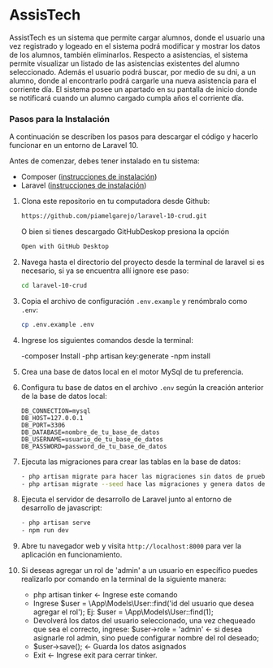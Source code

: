 # AssisTech
AssistTech es un sistema que permite cargar alumnos, donde el usuario una vez registrado y logeado en el sistema podrá modificar y mostrar los datos de los alumnos, también eliminarlos. 
Respecto a asistencias, el sistema permite visualizar un listado de las asistencias existentes del alumno seleccionado. Además el usuario podrá buscar, por medio de su dni, a un alumno, donde al encontrarlo podrá cargarle una nueva asistencia para el corriente día.
El sistema posee un apartado en su pantalla de inicio donde se notificará cuando un alumno cargado cumpla años el corriente día.

### Pasos para la Instalación
A continuación se describen los pasos para descargar el código y hacerlo funcionar en un entorno de Laravel 10.

Antes de comenzar, debes tener instalado en tu sistema:

- Composer ([instrucciones de instalación](https://getcomposer.org/doc/00-intro.md#installation-linux-unix-macos))
- Laravel ([instrucciones de instalación](https://laravel.com/docs/8.x/installation))

1. Clona este repositorio en tu computadora desde Github:

    ```bash
    https://github.com/piamelgarejo/laravel-10-crud.git
    ```
    O bien si tienes descargado GitHubDeskop presiona la opción 
    ```bash
    Open with GitHub Desktop
    ```

2. Navega hasta el directorio del proyecto desde la terminal de laravel si es necesario, si ya se encuentra allí ignore ese paso:

    ```bash
    cd laravel-10-crud
    ```

4. Copia el archivo de configuración `.env.example` y renómbralo como `.env`:

    ```bash
    cp .env.example .env
    ```
5. Ingrese los siguientes comandos desde la terminal:

    -composer Install
	-php artisan key:generate
	-npm install

6. Crea una base de datos local en el motor MySql de tu preferencia.

7. Configura tu base de datos en el archivo `.env` según la creación anterior de la base de datos local:

    ```plaintext
    DB_CONNECTION=mysql
    DB_HOST=127.0.0.1
    DB_PORT=3306
    DB_DATABASE=nombre_de_tu_base_de_datos
    DB_USERNAME=usuario_de_tu_base_de_datos 
    DB_PASSWORD=password_de_tu_base_de_datos
    ```

8. Ejecuta las migraciones para crear las tablas en la base de datos:

    ```bash
    - php artisan migrate para hacer las migraciones sin datos de prueba
    - php artisan migrate --seed hace las migraciones y genera datos de prueba para utilizar el sistema 
    ```

9. Ejecuta el servidor de desarrollo de Laravel junto al entorno de desarrollo de javascript: 

    ```bash
    - php artisan serve
	- npm run dev
    ```

10. Abre tu navegador web y visita `http://localhost:8000` para ver la aplicación en funcionamiento.

11. Si deseas agregar un rol de 'admin' a un usuario en específico puedes realizarlo por comando en la terminal de la siguiente manera: 
    - php artisan tinker <- Ingrese este comando 
    - Ingrese $user = \App\Models\User::find('id del usuario que desea agregar el rol');
        Ej: $user = \App\Models\User::find(1);
    - Devolverá los datos del usuario seleccionado, una vez chequeado que sea el correcto, ingrese:
        $user->role = 'admin' <- si desea asignarle rol admin, sino puede configurar nombre del rol deseado;
    - $user->save();  <- Guarda los datos asignados
    - Exit <- Ingrese exit para cerrar tinker. 